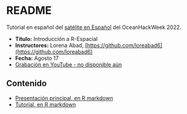 # README

Tutorial en español del [satélite en Español](https://oceanhackweek.github.io/ohw22/espanol/index.es.html) del OceanHackWeek 2022.

- **Título:** Introducción a R-Espacial
- **Instructores:** Lorena Abad, [https://github.com/loreabad6](https://github.com/loreabad6)
- **Fecha:** Agosto 17
- [Grabación en YouTube - no disponible aún]()

## Contenido

- [Presentación principal, en R markdown](r-spatial-es.Rmd)
- [Tutorial, en R markdown](r-spatial-es-ex.Rmd)


